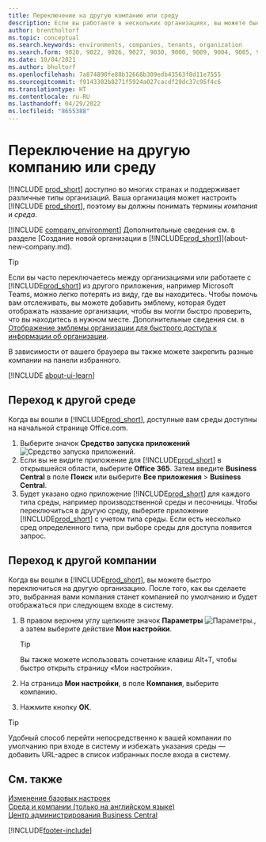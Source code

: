 ```yaml
---
title: Переключение на другую компанию или среду
description: Если вы работаете в нескольких организациях, вы можете быстро переключаться между средами и компаниями.
author: brentholtorf
ms.topic: conceptual
ms.search.keywords: environments, companies, tenants, organization
ms.search.form: 9020, 9022, 9026, 9027, 9030, 9000, 9009, 9004, 9005, 9024, 9006, 9007, 9010, 9016, 9017
ms.date: 10/04/2021
ms.author: bholtorf
ms.openlocfilehash: 7a874890fe88b32668b309edb43563f8d11e7555
ms.sourcegitcommit: f9143302b8271f5924a027cacdf29dc37c95f4c6
ms.translationtype: HT
ms.contentlocale: ru-RU
ms.lasthandoff: 04/29/2022
ms.locfileid: "8655388"
---
```

# <a name="switching-to-another-company-or-environment"></a>Переключение на другую компанию или среду

[!INCLUDE [prod_short](includes/prod_short.md)] доступно во многих странах и поддерживает различные типы организаций. Ваша организация может настроить [!INCLUDE [prod_short](includes/prod_short.md)], поэтому вы должны понимать термины *компания* и *среда*.  

[!INCLUDE [company_environment](includes/company_environment.md)] Дополнительные сведения см. в разделе [Создание новой организации в [!INCLUDE[prod_short](includes/prod_short.md)]](about-new-company.md).  

> [!TIP]
> Если вы часто переключаетесь между организациями или работаете с [!INCLUDE[prod_short](includes/prod_short.md)] из другого приложения, например Microsoft Teams, можно легко потерять из виду, где вы находитесь. Чтобы помочь вам отслеживать, вы можете добавить эмблему, которая будет отображать название организации, чтобы вы могли быстро проверить, что вы находитесь в нужном месте. Дополнительные сведения см. в [Отображение эмблемы организации для быстрого доступа к информации об организации](ui-change-basic-settings.md#badge).

В зависимости от вашего браузера вы также можете закрепить разные компании на панели избранного.  

[!INCLUDE [about-ui-learn](includes/about-ui-learn.md)]

## <a name="switch-to-another-environment"></a>Переход к другой среде

Когда вы вошли в [!INCLUDE[prod_short](includes/prod_short.md)], доступные вам среды доступны на начальной странице Office.com.  

1. Выберите значок **Средство запуска приложений** ![Средство запуска приложений](media/app-launcher-icon.png "Средство запуска приложений обеспечивает доступ к дополнительным функциям").
2. Если вы не видите приложение для [!INCLUDE[prod_short](includes/prod_short.md)] в открывшейся области, выберите **Office 365**. Затем введите **Business Central** в поле **Поиск** или выберите **Все приложения** > **Business Central**.  
3. Будет указано одно приложение [!INCLUDE[prod_short](includes/prod_short.md)] для каждого типа среды, например производственной среды и песочницы. Чтобы переключиться в другую среду, выберите приложение [!INCLUDE[prod_short](includes/prod_short.md)] с учетом типа среды. Если есть несколько сред определенного типа, при выборе среды для доступа появится запрос.

<!--
The following image shows tiles for accessing production and sandbox environments on the Dynamics 365 Home page.

:::image type="content" source="media/app-picker-environments.png" alt-text="The Dynamics 365 Home page showing production and sandbox environments.":::
-->
## <a name="switch-to-another-company"></a>Переход к другой компании

Когда вы вошли в [!INCLUDE[prod_short](includes/prod_short.md)], вы можете быстро переключиться на другую организацию. После того, как вы сделаете это, выбранная вами компания станет компанией по умолчанию и будет отображаться при следующем входе в систему.

1. В правом верхнем углу щелкните значок **Параметры** ![Параметры.](media/ui-experience/settings_icon_small.png "Значок настроек для ролевого центра"), а затем выберите действие **Мои настройки**.

    > [!TIP]
    > Вы также можете использовать сочетание клавиш Alt+T, чтобы быстро открыть страницу «Мои настройки».

2. На страница **Мои настройки**, в поле **Компания**, выберите компанию.  
3. Нажмите кнопку **ОК**.

> [!TIP]
> Удобный способ перейти непосредственно к вашей компании по умолчанию при входе в систему и избежать указания среды — добавить URL-адрес в список избранных после входа в систему.

## <a name="see-also"></a>См. также

[Изменение базовых настроек](ui-change-basic-settings.md)  
[Среда и компании (только на английском языке)](/dynamics365/business-central/dev-itpro/administration/tenant-environment-topology)  
[Центр администрирования Business Central](/dynamics365/business-central/dev-itpro/administration/tenant-admin-center)  


[!INCLUDE[footer-include](includes/footer-banner.md)]